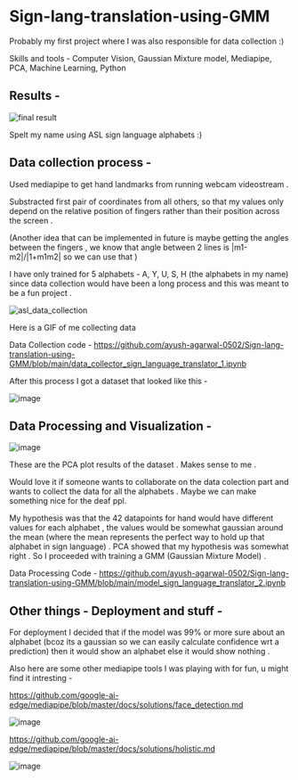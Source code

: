 # Sign-lang-translation-using-GMM

Probably my first project where I was also responsible for data collection :) 

Skills and tools - Computer Vision, Gaussian Mixture model, Mediapipe, PCA, Machine Learning, Python 

## Results - 

![final result](https://github.com/ayush-agarwal-0502/Sign-lang-translation-using-GMM/assets/86561124/b0af9754-2f20-4934-9001-0a0ed2217e8e)

Spelt my name using ASL sign language alphabets :) 

## Data collection process - 

Used mediapipe to get hand landmarks from running webcam videostream .

Substracted first pair of coordinates from all others, so that my values only depend on the relative position of fingers rather than their position across the screen .

(Another idea that can be implemented in future is maybe getting the angles between the fingers , we know that angle between 2 lines is |m1-m2|/|1+m1m2| so we can use that )

I have only trained for 5 alphabets - A, Y, U, S, H (the alphabets in my name) since data collection would have been a long process and this was meant to be a fun project .

![asl_data_collection](https://github.com/ayush-agarwal-0502/Sign-lang-translation-using-GMM/assets/86561124/21f41343-680c-46ac-88b7-a3e48610a274)

Here is a GIF of me collecting data 

Data Collection code - https://github.com/ayush-agarwal-0502/Sign-lang-translation-using-GMM/blob/main/data_collector_sign_language_translator_1.ipynb

After this process I got a dataset that looked like this - 

![image](https://github.com/ayush-agarwal-0502/Sign-lang-translation-using-GMM/assets/86561124/0f4b34ab-b644-45ea-98a5-63f2073cbbe8)

## Data Processing and Visualization - 

![image](https://github.com/ayush-agarwal-0502/Sign-lang-translation-using-GMM/assets/86561124/dea10d5f-83af-44b2-9935-0b6bae208db4)

These are the PCA plot results of the dataset . Makes sense to me . 

Would love it if someone wants to collaborate on the data colection part and wants to collect the data for all the alphabets . Maybe we can make something nice for the deaf ppl. 

My hypothesis was that the 42 datapoints for hand would have different values for each alphabet , the values would be somewhat gaussian around the mean (where the mean represents the perfect way to hold up that alphabet in sign language) . PCA showed that my hypothesis was somewhat right . So I proceeded with training a GMM (Gaussian Mixture Model) .

Data Processing Code - https://github.com/ayush-agarwal-0502/Sign-lang-translation-using-GMM/blob/main/model_sign_language_translator_2.ipynb

## Other things - Deployment and stuff - 

For deployment I decided that if the model was 99% or more sure about an alphabet (bcoz its a gaussian so we can easily calculate confidence wrt a prediction) then it would show an alphabet else it would show nothing . 

Also here are some other mediapipe tools I was playing with for fun, u might find it intresting - 

https://github.com/google-ai-edge/mediapipe/blob/master/docs/solutions/face_detection.md

![image](https://github.com/ayush-agarwal-0502/Sign-lang-translation-using-GMM/assets/86561124/44b2126f-c840-4178-a125-cb2d431c39ed)

https://github.com/google-ai-edge/mediapipe/blob/master/docs/solutions/holistic.md

![image](https://github.com/ayush-agarwal-0502/Sign-lang-translation-using-GMM/assets/86561124/5d7c8eea-c4c9-49c6-9785-b3cf0f9a325a)


